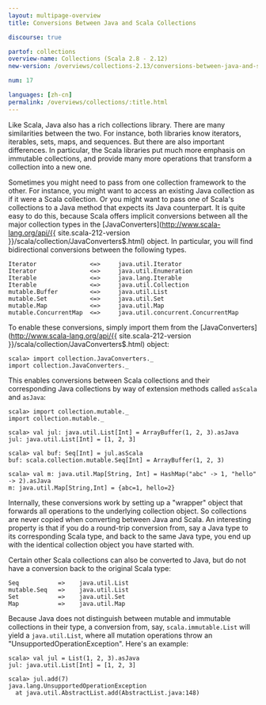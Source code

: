 ```yaml
---
layout: multipage-overview
title: Conversions Between Java and Scala Collections

discourse: true

partof: collections
overview-name: Collections (Scala 2.8 - 2.12)
new-version: /overviews/collections-2.13/conversions-between-java-and-scala-collections.html

num: 17

languages: [zh-cn]
permalink: /overviews/collections/:title.html
---
```


Like Scala, Java also has a rich collections library. There are many similarities between the two. For instance, both libraries know iterators, iterables, sets, maps, and sequences. But there are also important differences. In particular, the Scala libraries put much more emphasis on immutable collections, and provide many more operations that transform a collection into a new one.

Sometimes you might need to pass from one collection framework to the other. For instance, you might want to access an existing Java collection as if it were a Scala collection. Or you might want to pass one of Scala's collections to a Java method that expects its Java counterpart. It is quite easy to do this, because Scala offers implicit conversions between all the major collection types in the [JavaConverters](http://www.scala-lang.org/api/{{ site.scala-212-version }}/scala/collection/JavaConverters$.html) object. In particular, you will find bidirectional conversions between the following types.


    Iterator               <=>     java.util.Iterator
    Iterator               <=>     java.util.Enumeration
    Iterable               <=>     java.lang.Iterable
    Iterable               <=>     java.util.Collection
    mutable.Buffer         <=>     java.util.List
    mutable.Set            <=>     java.util.Set
    mutable.Map            <=>     java.util.Map
    mutable.ConcurrentMap  <=>     java.util.concurrent.ConcurrentMap

To enable these conversions, simply import them from the [JavaConverters](http://www.scala-lang.org/api/{{ site.scala-212-version }}/scala/collection/JavaConverters$.html) object:

    scala> import collection.JavaConverters._
    import collection.JavaConverters._

This enables conversions between Scala collections and their corresponding Java collections by way of extension methods called `asScala` and `asJava`:

    scala> import collection.mutable._
    import collection.mutable._

    scala> val jul: java.util.List[Int] = ArrayBuffer(1, 2, 3).asJava
    jul: java.util.List[Int] = [1, 2, 3]

    scala> val buf: Seq[Int] = jul.asScala
    buf: scala.collection.mutable.Seq[Int] = ArrayBuffer(1, 2, 3)

    scala> val m: java.util.Map[String, Int] = HashMap("abc" -> 1, "hello" -> 2).asJava
    m: java.util.Map[String,Int] = {abc=1, hello=2}

Internally, these conversions work by setting up a "wrapper" object that forwards all operations to the underlying collection object. So collections are never copied when converting between Java and Scala. An interesting property is that if you do a round-trip conversion from, say a Java type to its corresponding Scala type, and back to the same Java type, you end up with the identical collection object you have started with.

Certain other Scala collections can also be converted to Java, but do not have a conversion back to the original Scala type:

    Seq           =>    java.util.List
    mutable.Seq   =>    java.util.List
    Set           =>    java.util.Set
    Map           =>    java.util.Map

Because Java does not distinguish between mutable and immutable collections in their type, a conversion from, say, `scala.immutable.List` will yield a `java.util.List`, where all mutation operations throw an "UnsupportedOperationException". Here's an example:

    scala> val jul = List(1, 2, 3).asJava
    jul: java.util.List[Int] = [1, 2, 3]

    scala> jul.add(7)
    java.lang.UnsupportedOperationException
      at java.util.AbstractList.add(AbstractList.java:148)
